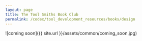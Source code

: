 ```yaml
---
layout: page
title: The Tool Smiths Book Club
permalink: /codex/tool_development_resources/books/design
---
```

![coming soon]({{ site.url }}/assets/common/coming_soon.jpg)